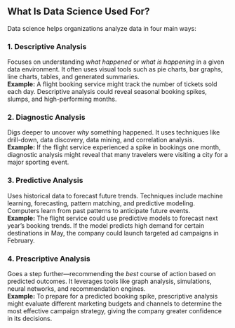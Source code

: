 
## What Is Data Science Used For?

Data science helps organizations analyze data in four main ways:

### 1. Descriptive Analysis
Focuses on understanding *what happened* or *what is happening* in a given data environment. It often uses visual tools such as pie charts, bar graphs, line charts, tables, and generated summaries.  
**Example:** A flight booking service might track the number of tickets sold each day. Descriptive analysis could reveal seasonal booking spikes, slumps, and high-performing months.

### 2. Diagnostic Analysis
Digs deeper to uncover *why* something happened. It uses techniques like drill-down, data discovery, data mining, and correlation analysis.  
**Example:** If the flight service experienced a spike in bookings one month, diagnostic analysis might reveal that many travelers were visiting a city for a major sporting event.

### 3. Predictive Analysis
Uses historical data to forecast future trends. Techniques include machine learning, forecasting, pattern matching, and predictive modeling. Computers learn from past patterns to anticipate future events.  
**Example:** The flight service could use predictive models to forecast next year’s booking trends. If the model predicts high demand for certain destinations in May, the company could launch targeted ad campaigns in February.

### 4. Prescriptive Analysis
Goes a step further—recommending the *best* course of action based on predicted outcomes. It leverages tools like graph analysis, simulations, neural networks, and recommendation engines.  
**Example:** To prepare for a predicted booking spike, prescriptive analysis might evaluate different marketing budgets and channels to determine the most effective campaign strategy, giving the company greater confidence in its decisions.
